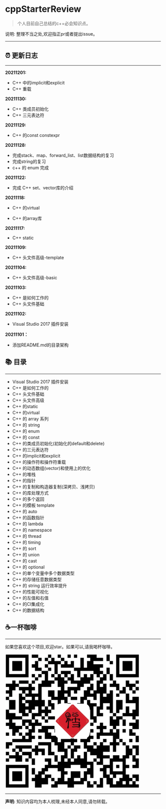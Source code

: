 # cppStarterReview 

> 个人目前自己总结的c++必会知识点。

<span> 说明: 整理不当之处,欢迎指正pr或者提出issue。 </span>

---


## :alarm_clock: 更新日志 

---

**20211201:**

- C++ 中的implicit和explicit
- C++ 重载

**20211130:**

- C++ 类成员初始化
- C++ 三元表达符


**20211129:**

- C++ 的const constexpr

**20211128:**

- 完成stack、map、forward_list、list数据结构的复习
- 完成string的复习
- c++ 的 enum 完成

**20211122:**

- 完成 C++ set、vector库的介绍

**20211118:**

- C++ 的virtual

- C++ 的array库


**20211117:**
- C++ static

**20211109:**
 - C++ 头文件高级-template

**20211104:**
 - C++ 头文件高级-basic  

**20211103:**
 - C++ 是如何工作的
 - C++ 头文件基础 
  
**20211102:**
 - Visual Studio 2017 插件安装


**20211101：**
  - 添加README.md的目录架构

## :books: 目录

---

+ Visual Studio 2017 插件安装  
+ C++ 是如何工作的  
+ C++ 头文件基础  
+ C++ 头文件高级  
+ C++ 的static  
+ C++ 的virtual  
+ C++ 的 array 系列
+ C++ 的 string    
+ C++ 的 enum  
+ C++ 的 const
+ C++ 的类成员初始化(初始化的default和delete)
+ C++ 的三元表达符
+ C++ 的implicit和explicit
+ C++ 的操作符和操作符重载
+ C++ 的动态数组(vector)和使用上的优化
+ C++ 的堆栈
+ C++ 的指针
+ C++ 的复制和构造器复制(深拷贝、浅拷贝)
+ C++ 的库处理方式
+ C++ 的多个返回
+ C++ 的模板 template
+ C++ 的 auto
+ C++ 的函数指针
+ C++ 的 lambda
+ C++ 的 namespace
+ C++ 的 thread
+ C++ 的 timing
+ C++ 的 sort
+ C++ 的 union
+ C++ 的 cast
+ C++ 的 optional
+ C++ 的单个变量中多个数据类型
+ C++ 的存储任意数据类型
+ C++ 的 string 运行效率提升
+ C++ 的性能可视化
+ C++ 的左值和右值
+ C++ 的CI集成化
+ C++ 的数据结构

## :coffee:一杯咖啡

---


如果您喜欢这个项目,欢迎star。如果可以,请我喝杯咖啡。

<div style="align: center">
<img src="./img/coffee.png">
</div>

---

**声明:** 知识内容均为本人梳理,未经本人同意,请勿转载。
